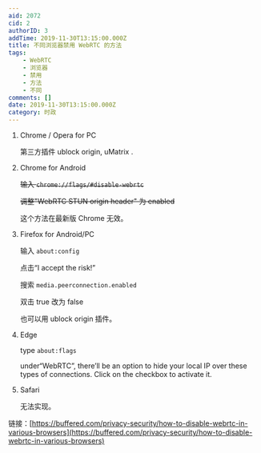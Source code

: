 ```yaml
---
aid: 2072
cid: 2
authorID: 3
addTime: 2019-11-30T13:15:00.000Z
title: 不同浏览器禁用 WebRTC 的方法
tags:
    - WebRTC
    - 浏览器
    - 禁用
    - 方法
    - 不同
comments: []
date: 2019-11-30T13:15:00.000Z
category: 时政
---
```


1.  Chrome / Opera for PC
    
    第三方插件 ublock origin, uMatrix .
    
2.  Chrome for Android
    
    <del>输入 <code>chrome://flags/#disable-webrtc</code></del>
    
    <del>调整"WebRTC STUN origin header" 为 enabled</del>
    
    这个方法在最新版 Chrome 无效。
    
3.  Firefox for Android/PC
    
    输入 `about:config`
    
    点击“I accept the risk!”
    
    搜索 `media.peerconnection.enabled`
    
    双击 true 改为 false
    
    也可以用 ublock origin 插件。
    
4.  Edge
    
    type `about:flags`
    
    under“WebRTC”, there’ll be an option to hide your local IP over these types of connections. Click on the checkbox to activate it.
    
5.  Safari
    
    无法实现。
    

链接：[https://buffered.com/privacy-security/how-to-disable-webrtc-in-various-browsers](https://buffered.com/privacy-security/how-to-disable-webrtc-in-various-browsers)
